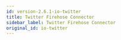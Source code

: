 ```yaml
---
id: version-2.6.1-io-twitter
title: Twitter Firehose Connector
sidebar_label: Twitter Firehose Connector
original_id: io-twitter
---
```


